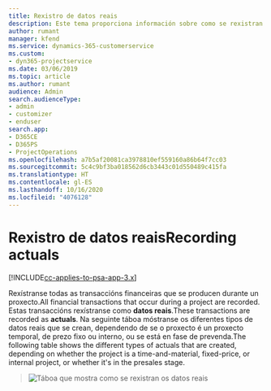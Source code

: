 ```yaml
---
title: Rexistro de datos reais
description: Este tema proporciona información sobre como se rexistran os datos reais.
author: rumant
manager: kfend
ms.service: dynamics-365-customerservice
ms.custom:
- dyn365-projectservice
ms.date: 03/06/2019
ms.topic: article
ms.author: rumant
audience: Admin
search.audienceType:
- admin
- customizer
- enduser
search.app:
- D365CE
- D365PS
- ProjectOperations
ms.openlocfilehash: a7b5af20081ca3978810ef559160a86b64f7cc03
ms.sourcegitcommit: 5c4c9bf3ba018562d6cb3443c01d550489c415fa
ms.translationtype: HT
ms.contentlocale: gl-ES
ms.lasthandoff: 10/16/2020
ms.locfileid: "4076128"
---
```

# <a name="recording-actuals"></a><span data-ttu-id="a2ab2-103">Rexistro de datos reais</span><span class="sxs-lookup"><span data-stu-id="a2ab2-103">Recording actuals</span></span> 

[!INCLUDE[cc-applies-to-psa-app-3.x](../includes/cc-applies-to-psa-app-3x.md)]

<span data-ttu-id="a2ab2-104">Rexístranse todas as transaccións financeiras que se producen durante un proxecto.</span><span class="sxs-lookup"><span data-stu-id="a2ab2-104">All financial transactions that occur during a project are recorded.</span></span> <span data-ttu-id="a2ab2-105">Estas transaccións rexístranse como **datos reais**.</span><span class="sxs-lookup"><span data-stu-id="a2ab2-105">These transactions are recorded as **actuals**.</span></span> <span data-ttu-id="a2ab2-106">Na seguinte táboa móstranse os diferentes tipos de datos reais que se crean, dependendo de se o proxecto é un proxecto temporal, de prezo fixo ou interno, ou se está en fase de prevenda.</span><span class="sxs-lookup"><span data-stu-id="a2ab2-106">The following table shows the different types of actuals that are created, depending on whether the project is a time-and-material, fixed-price, or internal project, or whether it's in the presales stage.</span></span>

> ![Táboa que mostra como se rexistran os datos reais](media/advanced-table2.png)

